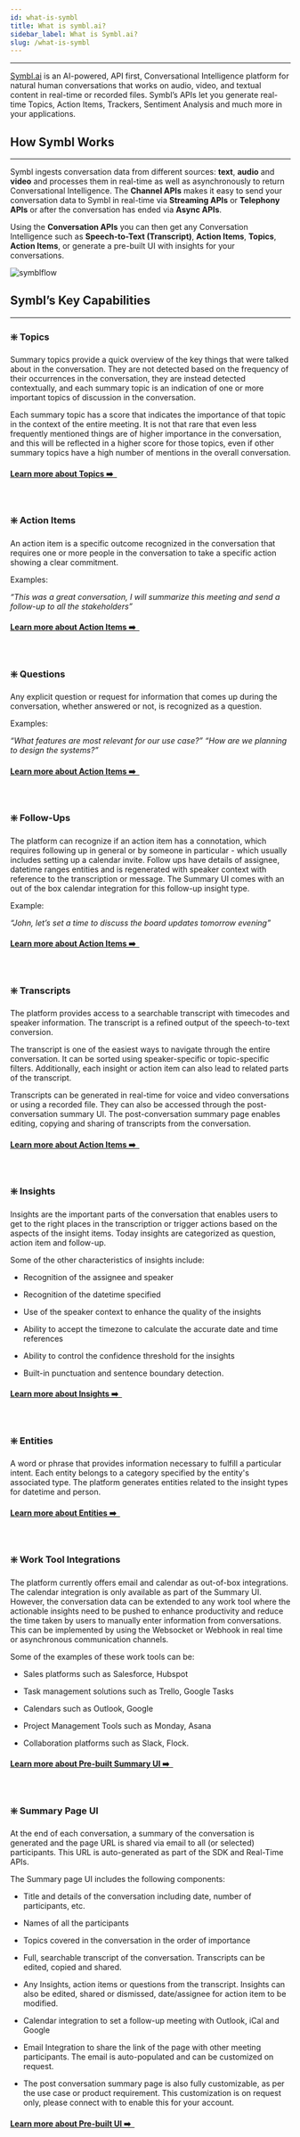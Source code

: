 ```yaml
---
id: what-is-symbl
title: What is symbl.ai?
sidebar_label: What is Symbl.ai?
slug: /what-is-symbl
---
```


---

[Symbl.ai](https://symbl.ai/) is an AI-powered, API first, Conversational Intelligence platform for natural human conversations that works on audio, video, and textual content in real-time or recorded files. Symbl’s APIs let you generate real-time Topics, Action Items, Trackers, Sentiment Analysis and much more in your applications.

## How Symbl Works
---
Symbl ingests conversation data from different sources: **text**, **audio** and **video** and processes them in real-time as well as asynchronously to return Conversational Intelligence. 
The **Channel APIs** makes it easy to send your conversation data to Symbl in real-time via **Streaming APIs** or **Telephony APIs** or after the conversation has ended via **Async APIs**. 

Using the **Conversation APIs** you can then get any Conversation Intelligence such as **Speech-to-Text (Transcript)**, **Action Items**, **Topics**, **Action Items**, or generate a pre-built UI with insights for your conversations. 

![symblflow](/img/how-symbl.png)

## Symbl’s Key Capabilities
---
### ❇️ Topics

Summary topics provide a quick overview of the key things that were talked about in the conversation. 
They are not detected based on the frequency of their occurrences in the conversation, they are instead detected contextually, and each summary topic is an indication of one or more important topics of discussion in the conversation.

Each summary topic has a score that indicates the importance of that topic in the context of the entire meeting. It is not that rare that even less frequently mentioned things are of higher importance in the conversation, and this will be reflected in a higher score for those topics, even if other summary topics have a high number of mentions in the overall conversation.

<div><h4><a href="url">Learn more about Topics ➡️ &nbsp;</a></h4></div>
<br/>

### ❇️ Action Items
An action item is a specific outcome recognized in the conversation that requires one or more people in the conversation to take a specific action showing a clear commitment. 

Examples:

*“This was a great conversation, I will summarize this meeting and send a follow-up to all the stakeholders”*

<div><h4><a href="url"> Learn more about Action Items ➡️ &nbsp;</a></h4></div>
<br/>

### ❇️ Questions
Any explicit question or request for information that comes up during the conversation, whether answered or not, is recognized as a question. 

Examples:

*“What features are most relevant for our use case?” “How are we planning to design the systems?”*

<div><h4><a href="url"> Learn more about Action Items ➡️ &nbsp;</a></h4></div>
<br/>

### ❇️ Follow-Ups
The platform can recognize if an action item has a connotation, which requires following up in general or by someone in particular - which usually includes setting up a calendar invite. Follow ups have details of assignee, datetime ranges entities and is regenerated with speaker context with reference to the transcription or message. The Summary UI comes with an out of the box calendar integration for this follow-up insight type. 

Example: 

*“John, let’s set a time to discuss the board updates tomorrow evening”*

<div><h4><a href="url"> Learn more about Action Items ➡️ &nbsp;</a></h4></div>
<br/>


### ❇️ Transcripts

The platform provides access to a searchable transcript with timecodes and speaker information. The transcript is a refined output of the speech-to-text conversion. 

The transcript is one of the easiest ways to navigate through the entire conversation. It can be sorted using speaker-specific or topic-specific filters. Additionally, each insight or action item can also lead to related parts of the transcript.

Transcripts can be generated in real-time for voice and video conversations or using a recorded file. They can also be accessed through the post-conversation summary UI. The post-conversation summary page enables editing, copying and sharing of transcripts from the conversation.

<div><h4><a href="url"> Learn more about Action Items ➡️ &nbsp;</a></h4></div>
<br/>

### ❇️ Insights

Insights are the important parts of the conversation that enables users to get to the right places in the transcription or trigger actions based on the aspects of the insight items. Today insights are categorized as question, action item and follow-up.  

Some of the other characteristics of insights include: 

- Recognition of the assignee and speaker

- Recognition of the datetime specified

- Use of the speaker context to enhance the quality of the insights

- Ability to accept the timezone to calculate the accurate date and time references

- Ability to control the confidence threshold for the insights

- Built-in punctuation and sentence boundary detection.

<div><h4><a href="url"> Learn more about Insights ➡️ &nbsp;</a></h4></div>
<br/>

### ❇️ Entities

A word or phrase that provides information necessary to fulfill a particular intent. Each entity belongs to a category specified by the entity's associated type.  The platform generates entities related to the insight types for datetime and person.

<div><h4><a href="url"> Learn more about Entities ➡️ &nbsp;</a></h4></div>
<br/>

### ❇️ Work Tool Integrations

The platform currently offers email and calendar as out-of-box integrations. The calendar integration is only available as part of the Summary UI. However, the conversation data can be extended to any work tool where the actionable insights need to be pushed to enhance productivity and reduce the time taken by users to manually enter information from conversations. This can be implemented by using the Websocket or Webhook in real time or asynchronous communication channels. 

Some of the examples of these work tools can be:

- Sales platforms such as Salesforce, Hubspot

- Task management solutions such as Trello, Google Tasks

- Calendars such as Outlook, Google

- Project Management Tools such as Monday, Asana

- Collaboration platforms such as Slack, Flock.

<div><h4><a href="url"> Learn more about Pre-built Summary UI ➡️ &nbsp;</a></h4></div>
<br/>

### ❇️ Summary Page UI

At the end of each conversation, a summary of the conversation is generated and the page URL is shared via email to all (or selected) participants. This URL is auto-generated as part of the SDK and Real-Time APIs. 

The Summary page UI includes the following components:

- Title and details of the conversation including date, number of participants, etc.

- Names of all the participants

- Topics covered in the conversation in the order of importance

- Full, searchable transcript of the conversation. Transcripts can be edited, copied and shared.

- Any Insights, action items or questions from the transcript. Insights can also be edited, shared or dismissed, date/assignee for action item to be modified.

- Calendar integration to set a follow-up meeting with Outlook, iCal and Google 

- Email Integration to share the link of the page with other meeting participants. The email is auto-populated and can be customized on request. 

- The post conversation summary page is also fully customizable, as per the use case or product requirement. This customization is on request only, please connect with to enable this for your account. 

<div><h4><a href="url"> Learn more about Pre-built UI ➡️ &nbsp;</a></h4></div>

